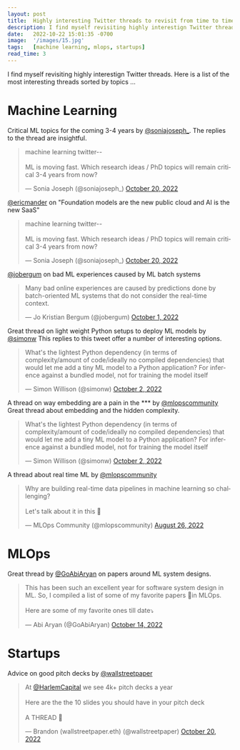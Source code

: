 ```yaml
---
layout: post
title:  Highly interesting Twitter threads to revisit from time to time
description: I find myself revisiting highly interestign Twitter threads. Here is a list of the most interesting threads sorted by topics ...
date:   2022-10-22 15:01:35 -0700
image:  '/images/15.jpg'
tags:   [machine learning, mlops, startups]
read_time: 3
---
```

I find myself revisiting highly interestign Twitter threads. Here is a list of the most interesting threads sorted by topics ...

<!-- ![Machine Learning]({{site.baseurl}}/images/alina-grubnyak-ZiQkhI7417A-unsplash.jpg#wide)
*Photo by [Alina Grubnyak](https://unsplash.com/photos/ZiQkhI7417A) on [Unsplash](https://unsplash.com/)* -->


# Machine Learning

Critical ML topics for the coming 3-4 years by [@soniajoseph_](https://twitter.com/soniajoseph_/). The replies to the thread are insightful.
<blockquote class="twitter-tweet"><p lang="en" dir="ltr">machine learning twitter-- <br><br>ML is moving fast. Which research ideas / PhD topics will remain critical 3-4 years from now?</p>&mdash; Sonia Joseph (@soniajoseph_) <a href="https://twitter.com/soniajoseph_/status/1583184692282478592?ref_src=twsrc%5Etfw">October 20, 2022</a></blockquote> <script async src="https://platform.twitter.com/widgets.js" charset="utf-8"></script>

[@ericmander](https://twitter.com/ericmander/) on "Foundation models are the new public cloud and AI is the new SaaS"
<blockquote class="twitter-tweet"><p lang="en" dir="ltr">machine learning twitter-- <br><br>ML is moving fast. Which research ideas / PhD topics will remain critical 3-4 years from now?</p>&mdash; Sonia Joseph (@soniajoseph_) <a href="https://twitter.com/ericmander/status/1575390598512746496?ref_src=twsrc%5Etfw">October 20, 2022</a></blockquote> <script async src="https://platform.twitter.com/widgets.js" charset="utf-8"></script>

[@jobergum](https://twitter.com/jobergum/) on bad ML experiences caused by ML batch systems
<blockquote class="twitter-tweet"><p lang="en" dir="ltr">Many bad online experiences are caused by predictions done by batch-oriented ML systems that do not consider the real-time context.</p>&mdash; Jo Kristian Bergum (@jobergum) <a href="https://twitter.com/jobergum/status/1576287869005889537?ref_src=twsrc%5Etfw">October 1, 2022</a></blockquote> <script async src="https://platform.twitter.com/widgets.js" charset="utf-8"></script>

Great thread on light weight Python setups to deploy ML models by [@simonw](https://twitter.com/simonw)
This replies to this tweet offer a number of interesting options.
<blockquote class="twitter-tweet"><p lang="en" dir="ltr">What&#39;s the lightest Python dependency (in terms of complexity/amount of code/ideally no compiled dependencies) that would let me add a tiny ML model to a Python application? For inference against a bundled model, not for training the model itself</p>&mdash; Simon Willison (@simonw) <a href="https://twitter.com/simonw/status/1576680930680262658?ref_src=twsrc%5Etfw">October 2, 2022</a></blockquote> <script async src="https://platform.twitter.com/widgets.js" charset="utf-8"></script>

A thread on way embedding are a pain in the *** by [@mlopscommunity](https://twitter.com/mlopscommunity/)
Great thread about embedding and the hidden complexity.
<blockquote class="twitter-tweet"><p lang="en" dir="ltr">What&#39;s the lightest Python dependency (in terms of complexity/amount of code/ideally no compiled dependencies) that would let me add a tiny ML model to a Python application? For inference against a bundled model, not for training the model itself</p>&mdash; Simon Willison (@simonw) <a href="https://twitter.com/mlopscommunity/status/1562078702535573505?ref_src=twsrc%5Etfw">October 2, 2022</a></blockquote> <script async src="https://platform.twitter.com/widgets.js" charset="utf-8"></script>

A thread about real time ML by [@mlopscommunity](https://twitter.com/mlopscommunity/)
<blockquote class="twitter-tweet"><p lang="en" dir="ltr">Why are building real-time data pipelines in machine learning so challenging? <br><br>Let&#39;s talk about it in this 🧵</p>&mdash; MLOps Community (@mlopscommunity) <a href="https://twitter.com/mlopscommunity/status/1563162922247139332?ref_src=twsrc%5Etfw">August 26, 2022</a></blockquote> <script async src="https://platform.twitter.com/widgets.js" charset="utf-8"></script>

<!-- ![Startups]({{site.baseurl}}/images/15-1.jpg#wide)
*Photo by [Israel Andrade](https://unsplash.com/photos/YI_9SivVt_s) on [Unsplash](https://unsplash.com/)* -->

# MLOps

Great thread by [@GoAbiAryan](https://twitter.com/GoAbiAryan/) on papers around ML system designs.
<blockquote class="twitter-tweet"><p lang="en" dir="ltr">This has been such an excellent year for software system design in ML. So, I compiled a list of some of my favorite papers 📜in MLOps. <br><br>Here are some of my favorite ones till date⤵️</p>&mdash; Abi Aryan (@GoAbiAryan) <a href="https://twitter.com/GoAbiAryan/status/1580852750526468097?ref_src=twsrc%5Etfw">October 14, 2022</a></blockquote> <script async src="https://platform.twitter.com/widgets.js" charset="utf-8"></script>


# Startups

Advice on  good pitch decks by [@wallstreetpaper](https://twitter.com/wallstreetpaper/)
<blockquote class="twitter-tweet"><p lang="en" dir="ltr">At <a href="https://twitter.com/HarlemCapital?ref_src=twsrc%5Etfw">@HarlemCapital</a> we see 4k+ pitch decks a year<br><br>Here are the the 10 slides you should have in your pitch deck<br><br>A THREAD 🧵</p>&mdash; Brandon (wallstreetpaper.eth) (@wallstreetpaper) <a href="https://twitter.com/wallstreetpaper/status/1582884312604504064?ref_src=twsrc%5Etfw">October 20, 2022</a></blockquote> <script async src="https://platform.twitter.com/widgets.js" charset="utf-8"></script>
